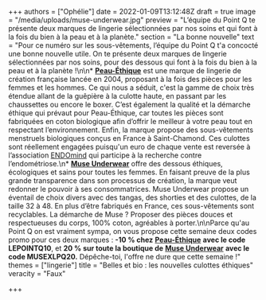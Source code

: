+++
authors = ["Ophélie"]
date = 2022-01-09T13:12:48Z
draft = true
image = "/media/uploads/muse-underwear.jpg"
preview = "L’équipe du Point Q te présente deux marques de lingerie sélectionnées par nos soins et qui font à la fois du bien à la peau et à la planète."
section = "La bonne nouvelle"
text = "Pour ce numéro sur les sous-vêtements, l’équipe du Point Q t'a concocté une bonne nouvelle utile. On te présente deux marques de lingerie sélectionnées par nos soins, pour des dessous qui font à la fois du bien à la peau et à la planète !\n\n* [**Peau-Éthique**](https://www.peau-ethique.com/) est une marque de lingerie de création française lancée en 2004, proposant à la fois des pièces pour les femmes et les hommes. Ce qui nous a séduit, c'est la gamme de choix très étendue allant de la guêpière à la culotte haute, en passant par les chaussettes ou encore le boxer. C’est également la qualité et la démarche éthique qui prévaut pour Peau-Éthique, car toutes les pièces sont fabriquées en coton biologique afin d’offrir le meilleur à votre peau tout en respectant l’environnement. Enfin, la marque propose des sous-vêtements menstruels biologiques conçus en France à Saint-Chamond. Ces culottes sont réellement engagées puisqu'un euro de chaque vente est reversée à l’association [ENDOmind](https://www.endomind.org/) qui participe à la recherche contre l’endométriose.\n* [**Muse Underwear**](https://museunderwear.com) offre des dessous éthiques, écologiques et sains pour toutes les femmes. En faisant preuve de la plus grande transparence dans son processus de création, la marque veut redonner le pouvoir à ses consommatrices. Muse Underwear propose un éventail de choix divers avec des tangas, des shorties et des culottes, de la taille 32 à 48. En plus d’être fabriqués en France, ces sous-vêtements sont recyclables. La démarche de Muse ? Proposer des pièces douces et respectueuses du corps, 100% coton, agréables à porter.\n\nParce qu'au Point Q on est vraiment sympa, on vous propose cette semaine deux codes promo pour ces deux marques : **-10 % chez** [**Peau-Éthique**](https://www.peau-ethique.com/) **avec le code LEPOINTQ10**, et **20 % sur toute la boutique de** [**Muse Underwear**](https://museunderwear.com) **avec le code MUSEXLPQ20.** Dépêche-toi, l'offre ne dure que cette semaine !"
themes = ["lingerie"]
title = "Belles et bio : les nouvelles culottes éthiques"
veracity = "Faux"

+++
